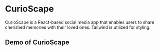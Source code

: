 # CurioScape

CurioScape is a React-based social media app that enables users to share cherished memories with their loved ones. Tailwind is utilized for styling.

## Demo of CurioScape

